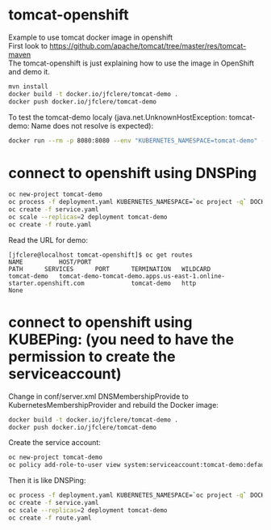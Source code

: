 # tomcat-openshift
Example to use tomcat docker image in openshift  
First look to https://github.com/apache/tomcat/tree/master/res/tomcat-maven  
The tomcat-openshift is just explaining how to use the image in OpenShift and demo it.  
```bash
mvn install  
docker build -t docker.io/jfclere/tomcat-demo .  
docker push docker.io/jfclere/tomcat-demo  
```

To test the tomcat-demo localy (java.net.UnknownHostException: tomcat-demo: Name does not resolve is expected):  
```bash
docker run --rm -p 8080:8080 --env "KUBERNETES_NAMESPACE=tomcat-demo" -it docker.io/jfclere/tomcat-demo  
```

# connect to openshift using DNSPing 
```bash
oc new-project tomcat-demo
oc process -f deployment.yaml KUBERNETES_NAMESPACE=`oc project -q` DOCKER_URL=docker.io/jfclere/tomcat-demo | oc create -f -
oc create -f service.yaml  
oc scale --replicas=2 deployment tomcat-demo  
oc create -f route.yaml  
```

Read the URL for demo:  
```
[jfclere@localhost tomcat-openshift]$ oc get routes
NAME          HOST/PORT                                                             PATH      SERVICES      PORT      TERMINATION   WILDCARD
tomcat-demo   tomcat-demo-tomcat-demo.apps.us-east-1.online-starter.openshift.com             tomcat-demo   http                    None
```


# connect to openshift using KUBEPing: (you need to have the permission to create the serviceaccount)

Change in conf/server.xml DNSMembershipProvide to KubernetesMembershipProvider and rebuild the Docker image:
```bash
docker build -t docker.io/jfclere/tomcat-demo .  
docker push docker.io/jfclere/tomcat-demo  
```

Create the service account:
```bash
oc new-project tomcat-demo
oc policy add-role-to-user view system:serviceaccount:tomcat-demo:default -n tomcat-demo  
```

Then it is like DNSPing:
```bash
oc process -f deployment.yaml KUBERNETES_NAMESPACE=`oc project -q` DOCKER_URL=docker.io/jfclere/tomcat-demo | oc create -f -
oc create -f service.yaml  
oc scale --replicas=2 deployment tomcat-demo  
oc create -f route.yaml  
```
